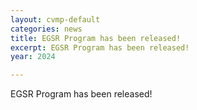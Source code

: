 ```yaml
---
layout: cvmp-default
categories: news
title: EGSR Program has been released! 
excerpt: EGSR Program has been released! 
year: 2024

---
```


EGSR Program has been released! 

